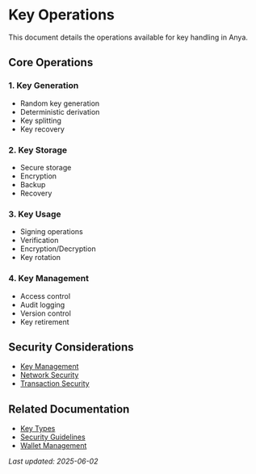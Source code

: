 # Key Operations

This document details the operations available for key handling in Anya.

## Core Operations

### 1. Key Generation
- Random key generation
- Deterministic derivation
- Key splitting
- Key recovery

### 2. Key Storage
- Secure storage
- Encryption
- Backup
- Recovery

### 3. Key Usage
- Signing operations
- Verification
- Encryption/Decryption
- Key rotation

### 4. Key Management
- Access control
- Audit logging
- Version control
- Key retirement

## Security Considerations
- [Key Management](key-management.md)
- [Network Security](network-security.md)
- [Transaction Security](transaction-security.md)

## Related Documentation
- [Key Types](key-types.md)
- [Security Guidelines](README.md)
- [Wallet Management](../features/wallet-management.md)

*Last updated: 2025-06-02*
